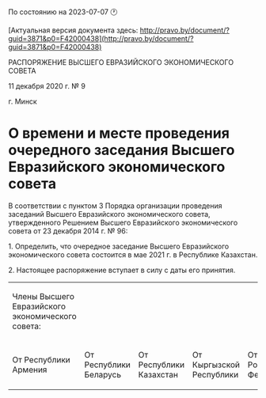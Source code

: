 По состоянию на 2023-07-07 &#x1F550;

[Актуальная версия документа здесь: http://pravo.by/document/?guid=3871&p0=F42000438](http://pravo.by/document/?guid=3871&p0=F42000438)

<p>РАСПОРЯЖЕНИЕ ВЫСШЕГО ЕВРАЗИЙСКОГО ЭКОНОМИЧЕСКОГО СОВЕТА</p>
<p>11 декабря 2020 г. № 9</p>
<p>г. Минск</p>
<h1>О времени и месте проведения очередного заседания Высшего Евразийского экономического совета</h1>
<p>В соответствии с пунктом 3 Порядка организации проведения заседаний Высшего Евразийского экономического совета, утвержденного Решением Высшего Евразийского экономического совета от 23 декабря 2014 г. № 96:</p>
<p>1. Определить, что очередное заседание Высшего Евразийского экономического совета состоится в мае 2021 г. в Республике Казахстан.</p>
<p>2. Настоящее распоряжение вступает в силу с даты его принятия.</p>
<p></p>
<table>
<tr><td><p>Члены Высшего Евразийского экономического совета:</p></td></tr>
<tr>
<td><p>От Республики Армения</p></td>
<td><p>От Республики Беларусь</p></td>
<td><p>От Республики Казахстан</p></td>
<td><p>От Кыргызской Республики</p></td>
<td><p>От Российской Федерации</p></td>
</tr>
</table>
<p></p>